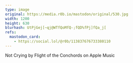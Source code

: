 ```yaml
---
type: image
original: https://media.r0b.io/mastodon/original/530.jpg
width: 1200
height: 630
blurhash: UtPjGej[~qj@WTfQoMfQ-;fQD%fPj]fQa_j[
refs:
  mastodon_card:
    - https://social.lol/@r0b/113837676733380110
---
```


Not Crying by Flight of the Conchords on Apple Music
